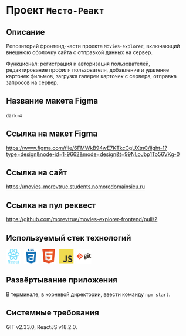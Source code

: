 # Проект `Место-Реакт`

## Описание

Репозиторий фронтенд-части проекта `Movies-explorer`, включающий внешнюю оболочку сайта с отправкой данных на сервер.

Функционал: регистрация и авторизация пользователей, редактирование профиля пользователя, добавление и удаление карточек фильмов, загрузка галереи карточек с сервера, отправка запросов на сервер.

## Название макета Figma

`dark-4`

## Ссылка на макет Figma

https://www.figma.com/file/6FMWkB94wE7KTkcCgUXtnC/light-1?type=design&node-id=1-9662&mode=design&t=99NLoJbp1To56VKg-0

## Ссылка на сайт

https://movies-morevtrue.students.nomoredomainsicu.ru

## Ссылка на пул реквест

https://github.com/morevtrue/movies-explorer-frontend/pull/2

## Используемый стек технологий 
<div>
  <img src="https://github.com/devicons/devicon/blob/master/icons/react/react-original-wordmark.svg" title="React" alt="React" width="40" height="40"/>&nbsp;
  <img src="https://github.com/devicons/devicon/blob/master/icons/css3/css3-plain-wordmark.svg"  title="CSS3" alt="CSS" width="40" height="40"/>&nbsp;
  <img src="https://github.com/devicons/devicon/blob/master/icons/html5/html5-original.svg" title="HTML5" alt="HTML" width="40" height="40"/>&nbsp;
  <img src="https://github.com/devicons/devicon/blob/master/icons/javascript/javascript-original.svg" title="JavaScript" alt="JavaScript" width="40" height="40"/>&nbsp;
  <img src="https://github.com/devicons/devicon/blob/master/icons/git/git-original-wordmark.svg" title="Git" alt="Git" width="40" height="40"/>&nbsp;
</div>

## Развёртывание приложения

В терминале, в корневой директории, ввести команду `npm start`.

## Системные требования

GIT v2.33.0, ReactJS v18.2.0.
